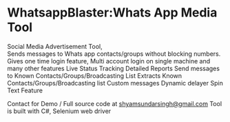 # WhatsappBlaster:Whats App Media Tool
Social Media Advertisement Tool,  
Sends messages to Whats app contacts/groups without blocking numbers. 
Gives one time login feature, 
Multi account login on single machine and many other features
Live Status Tracking
Detailed Reports
Send messages to Known Contacts/Groups/Broadcasting List
Extracts Known Contacts/Groups/Broadcasting list
Custom messages
Dynamic delayer
Spin Text Feature

Contact for Demo / Full source code at shyamsundarsingh@gmail.com
Tool is built with C#, Selenium web driver
